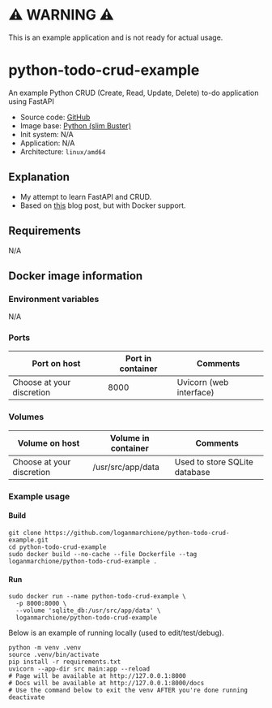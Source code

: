 # ⚠️ WARNING ⚠️

This is an example application and is not ready for actual usage.

# python-todo-crud-example

An example Python CRUD (Create, Read, Update, Delete) to-do application using FastAPI
  - Source code: [GitHub](https://github.com/loganmarchione/python-todo-crud-example)
  - Image base: [Python (slim Buster)](https://hub.docker.com/_/python)
  - Init system: N/A
  - Application: N/A
  - Architecture: `linux/amd64`

## Explanation

  - My attempt to learn FastAPI and CRUD.
  - Based on [this](https://www.gormanalysis.com/blog/building-a-simple-crud-application-with-fastapi/#refactoring) blog post, but with Docker support.

## Requirements
N/A

## Docker image information

### Environment variables
N/A

### Ports
| Port on host              | Port in container | Comments                |
|---------------------------|-------------------|-------------------------|
| Choose at your discretion | 8000              | Uvicorn (web interface) |

### Volumes
| Volume on host            | Volume in container          | Comments                           |
|---------------------------|------------------------------|------------------------------------|
| Choose at your discretion | /usr/src/app/data            | Used to store SQLite database      |

### Example usage

#### Build

```
git clone https://github.com/loganmarchione/python-todo-crud-example.git
cd python-todo-crud-example
sudo docker build --no-cache --file Dockerfile --tag loganmarchione/python-todo-crud-example .
```

#### Run

```
sudo docker run --name python-todo-crud-example \
  -p 8000:8000 \
  --volume 'sqlite_db:/usr/src/app/data' \
  loganmarchione/python-todo-crud-example
```

Below is an example of running locally (used to edit/test/debug).

```
python -m venv .venv
source .venv/bin/activate
pip install -r requirements.txt
uvicorn --app-dir src main:app --reload
# Page will be available at http://127.0.0.1:8000
# Docs will be available at http://127.0.0.1:8000/docs
# Use the command below to exit the venv AFTER you're done running
deactivate
```
